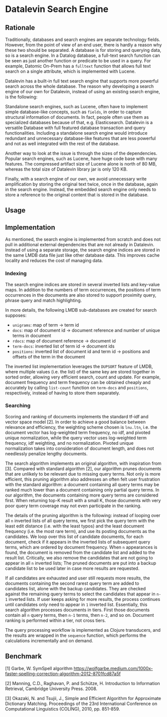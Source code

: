 # Datalevin Search Engine

## Rationale

Traditionally, databases and search engines are separate technology fields.
However, from the point of view of an end user, there is hardly a reason why
these two should be separated. A database is for storing and querying data, so is
a search engine. In a Datalog database, a full-text search function can be seen as
just another function or predicate to be used in a query. For example, Datomic
On-Prem has a `fulltext` function that allows full text search on a single
attribute, which is implemented with Lucene.

Datalevin has a built-in full text search engine that supports more powerful
search across the whole database. The reason why developing a search engine of
our own for Datalevin, instead of using an existing search engine, is the
following:

Standalone search engines, such as Lucene, often have to implement simple
database-like concepts, such as `fields`, in order to capture structural
information of documents. In fact, people often use them as specialized
databases because of that, e.g. Elasticsearch. Datalevin is a versatile Database
with full featured database transaction and query functionalities. Including a
standalone search engine would introduce redundant and unnecessary database-like
features that are less powerful and not as well integrated with the rest of the
database.

Another way to look at the issue is through the sizes of the dependencies. Popular
search engines, such as Lucene, have huge code base with many features. The
compressed artifact size of Lucene alone is north of 80 MB, whereas the total
size of Datalevin library jar is only 120 KB.

Finally, with a search engine of our own, we avoid unnecessary write
amplification by storing the original text twice, once in the database, again in
the search engine. Instead, the embedded search engine only needs to store a
reference to the original content that is stored in the database.

## Usage

## Implementation

As mentioned, the search engine is implemented from scratch and does not pull in
additional external dependencies that are not already in Datalevin. Instead of
using a separate storage, the search engine indices are stored in the same LMDB
data file just like other database data. This improves cache locality and
reduces the cost of managing data.

### Indexing

The search engine indices are stored in several inverted lists and key-value maps.
In addition to the numbers of term occurrences, the positions of term
occurrences in the documents are also stored to support proximity query, phrase
query and match highlighting.

In more details, the following LMDB sub-databases are created for search supposes:

* `unigrams`: map of term -> term id
* `docs`: map of document id -> document reference and number of unique terms in document
* `rdocs`: map of document reference -> document id
* `term-docs`: inverted list of term id -> document ids
* `positions`: inverted list of document id and term id -> positions and offsets
  of the term in the document

The inverted list implementation leverages the `DUPSORT` feature of LMDB, where
multiple values (i.e. the list) of the same key are stored together in sorted
order, allowing very efficient search, count and update. For example, document
frequency and term frequency can be obtained cheaply and accurately by calling
`list-count` function on `term-docs` and `positions`, respectively, instead of
having to store them separately.

### Searching

Scoring and ranking of documents implements the standard tf-idf and vector space
model [2]. In order to achieve a good balance between relevance and efficiency,
the weighting scheme chosen is `lnu.ltn`, i.e. the document vector has
log-weighted term frequency, no idf, and pivoted unique normalization, while the
query vector uses log-weighted term frequency, idf weighting, and no
normalization. Pivoted unique normalization takes into consideration of document
length, and does not needlessly penalize lengthy documents.

The search algorithm implements an original algorithm, with inspiration from [3].
Compared with standard algorithm [2], our algorithm prunes documents that are unlikely
to be relevant due to missing query terms. Not only is more efficient, this pruning
algorithm also addresses an often felt user frustration with the standard
algorithm: a document containing all query terms may be ranked much lower than
a document containing only partial query terms. In our algorithm, the documents
containing more query terms are considered first. When returning top-K result
with a small K, those documents with very poor query term coverage may not even
participate in the ranking.

The details of the pruning algorithm is the following: instead of looping over
all `n` inverted lists of all query terms, we first pick the query term with the
least edit distance (i.e. with the least typos) and the least document frequency
(i.e. the most rare term), and use its posting documents as the candidates. We
loop over this list of candidate documents, for each document, check if it
appears in the inverted lists of subsequent query terms, which are ordered by
document frequency. When `n` appearances is found, the document is removed
from the candidate list and added to the result list. Critically, we also
remove the candidates that are not going to appear in all `n` inverted lists;
The pruned documents are put into a backup candidate list to be used later in
case more results are requested.

If all candidates are exhausted and user still requests more results, the
documents containing the second rarest query term are added to candidates
list, alone with the backup candidates. They are checked against the
remaining query terms to select the candidates that appear in `n-1` inverted lists.
If user keeps asking for more results, the process continues until candidates
only need to appear in `1` inverted list. Essentially, this search algorithm
processes documents in tiers. First those documents contain all `n` query terms,
then `n-1` terms, then `n-2`, and so on. Document ranking is performed within a
tier, not cross tiers.

The query processing workflow is implemented as Clojure transducers, and the
results are wrapped in the `sequence` function, which performs the calculations
incrementally and on demand.

## Benchmark



[1] Garbe, W. SymSpell algorithm https://wolfgarbe.medium.com/1000x-faster-spelling-correction-algorithm-2012-8701fcd87a5f

[2] Manning, C.D., Raghavan, P. and Schütze, H. Introduction to Information
Retrieval, Cambridge University Press. 2008.

[3] Okazaki, N. and Tsujii, J., Simple and Efficient Algorithm for Approximate
Dictionary Matching. Proceedings of the 23rd International Conference on
Computational Linguistics (COLING), 2010, pp. 851-859.
